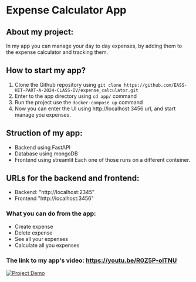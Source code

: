 # Expense Calculator App

## About my project:
In my app you can manage your day to day expenses, by adding them to the expense calculator and tracking them.

## How to start my app?
1. Clone the Github repository using `git clone https://github.com/EASS-HIT-PART-A-2024-CLASS-IV/expense_calculator.git`
2. Enter to the app directory using `cd app/` command
3. Run the project use the `docker-compose up` command 
4. Now you can enter the UI using http://localhost:3456 url, and start manage you expenses.

## Struction of my app:
- Backend using FastAPI
- Database using mongoDB
- Frontend using streamlit
Each one of those runs on a different conteiner.

## URLs for the backend and frontend:
- Backend: "http://localhost:2345"
- Frontend "http://localhost:3456"

### What you can do from the app:
- Create expense
- Delete expense
- See all your expenses
- Calculate all you expenses

### The link to my app's video: https://youtu.be/R0Z5P-olTNU ###

[![Project Demo](https://img.youtube.com/vi/R0Z5P-olTNU/0.jpg)](https://youtu.be/R0Z5P-olTNU)